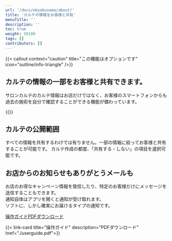 ```yaml
---
url: '/docs/okyakusama/about/'
title: 'カルテの情報をお客様と共有'
menuTitle: ''
description: ''
toc: true
weight: 50100
tags: []
contributors: []
---
```


{{< callout context="caution" title="この機能はオプションです" icon="outline/info-triangle" />}}

## カルテの情報の一部をお客様と共有できます。

サロンカルテのカルテ情報はお店だけではなく、お客様のスマートフォンからも過去の施術を自分で確認することができる機能が備わっています。

{{<icatch filename="img/karteList" msg=""  alice="here">}}

## カルテの公開範囲

すべての情報を共有するわけでは有りません。一部の情報に絞ってお客様と共有することが可能です。
カルテ作成の都度、「共有する・しない」の項目を選択可能です。

## お店からのお知らせもありがとうメールも

お店のお得なキャンペーン情報を発信したり、特定のお客様だけにメッセージを送信することもできます。  
通知自体はアプリを開くと通知が受け取れます。  
ソフトに、しかし確実にお届けるタイプの通知です。

[操作ガイドPDFダウンロード](./userguide.pdf)

{{< link-card title="操作ガイド" description="PDFダウンロード" href="./userguide.pdf">}}
